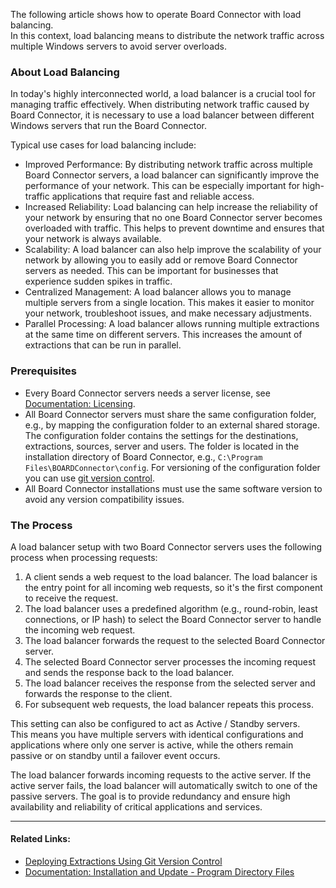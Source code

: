 The following article shows how to operate Board Connector with load balancing.\
In this context, load balancing means to distribute the network traffic across multiple Windows servers to avoid server overloads.

### About Load Balancing

In today's highly interconnected world, a load balancer is a crucial tool for managing traffic effectively. When distributing network traffic caused by Board Connector, it is necessary to use a load balancer between different Windows servers that run the Board Connector.

Typical use cases for load balancing include:

- Improved Performance: By distributing network traffic across multiple Board Connector servers, a load balancer can significantly improve the performance of your network. This can be especially important for high-traffic applications that require fast and reliable access.
- Increased Reliability: Load balancing can help increase the reliability of your network by ensuring that no one Board Connector server becomes overloaded with traffic. This helps to prevent downtime and ensures that your network is always available.
- Scalability: A load balancer can also help improve the scalability of your network by allowing you to easily add or remove Board Connector servers as needed. This can be important for businesses that experience sudden spikes in traffic.
- Centralized Management: A load balancer allows you to manage multiple servers from a single location. This makes it easier to monitor your network, troubleshoot issues, and make necessary adjustments.
- Parallel Processing: A load balancer allows running multiple extractions at the same time on different servers. This increases the amount of extractions that can be run in parallel.

### Prerequisites

- Every Board Connector servers needs a server license, see [Documentation: Licensing](../../documentation/setup/license/).
- All Board Connector servers must share the same configuration folder, e.g., by mapping the configuration folder to an external shared storage. The configuration folder contains the settings for the destinations, extractions, sources, server and users. The folder is located in the installation directory of Board Connector, e.g., `C:\Program Files\BOARDConnector\config`. For versioning of the configuration folder you can use [git version control](../deploy-extractions-using-Git-version-control/).
- All Board Connector installations must use the same software version to avoid any version compatibility issues.

### The Process

A load balancer setup with two Board Connector servers uses the following process when processing requests:

1. A client sends a web request to the load balancer. The load balancer is the entry point for all incoming web requests, so it's the first component to receive the request.
1. The load balancer uses a predefined algorithm (e.g., round-robin, least connections, or IP hash) to select the Board Connector server to handle the incoming web request.
1. The load balancer forwards the request to the selected Board Connector server.
1. The selected Board Connector server processes the incoming request and sends the response back to the load balancer.
1. The load balancer receives the response from the selected server and forwards the response to the client.
1. For subsequent web requests, the load balancer repeats this process.

This setting can also be configured to act as Active / Standby servers.\
This means you have multiple servers with identical configurations and applications where only one server is active, while the others remain passive or on standby until a failover event occurs.

The load balancer forwards incoming requests to the active server. If the active server fails, the load balancer will automatically switch to one of the passive servers. The goal is to provide redundancy and ensure high availability and reliability of critical applications and services.

______________________________________________________________________

#### Related Links:

- [Deploying Extractions Using Git Version Control](../deploy-extractions-using-Git-version-control/)
- [Documentation: Installation and Update - Program Directory Files](../../documentation/setup/installation/#installation-directory-files)
